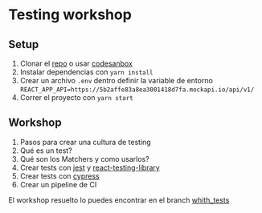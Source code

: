 # Testing workshop

## Setup

1. Clonar el [repo](https://github.com/yeion7/testing-workshop/tree/master) o usar [codesanbox](https://codesandbox.io/s/github)
2. Instalar dependencias con `yarn install`
3. Crear un archivo `.env` dentro definir la variable de entorno `REACT_APP_API=https://5b2affe83a8ea3001418d7fa.mockapi.io/api/v1/`
4. Correr el proyecto con `yarn start`

## Workshop

1. Pasos para crear una cultura de testing
2. Qué es un test?
3. Qué son los Matchers y como usarlos?
4. Crear tests con [jest](https://jestjs.io/) y [react-testing-library](https://github.com/kentcdodds/react-testing-library)
5. Crear tests con [cypress](https://www.cypress.io/)
6. Crear un pipeline de CI

El workshop resuelto lo puedes encontrar en el branch [whith_tests](https://github.com/yeion7/testing-workshop/tree/with_tests)